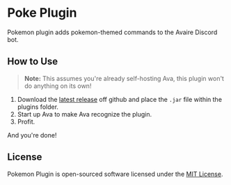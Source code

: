 Poke Plugin
================
Pokemon plugin adds pokemon-themed commands to the Avaire Discord bot. 
## How to Use

> **Note:** This assumes you're already self-hosting Ava, this plugin won't do anything on its own!

1. Download the [latest release](https://github.com/a2937/poke-plugin/releases) off github and place the `.jar` file within the plugins folder.
2. Start up Ava to make Ava recognize the plugin.
3. Profit. 

And you're done!

## License

Pokemon Plugin is open-sourced software licensed under the [MIT License](https://opensource.org/licenses/MIT).

